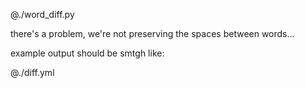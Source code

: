 @./word_diff.py

there's a problem, we're not preserving the spaces between words...

example output should be smtgh like:

@./diff.yml


